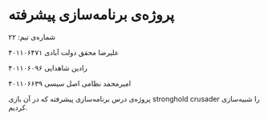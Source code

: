 # پروژه‌ی برنامه‌سازی پیشرفته

شماره‌ی تیم: ۲۲

علیرضا محقق دولت آبادی ۴۰۱۱۰۶۴۷۱

رادین شاهدایی ۴۰۱۱۰۶۰۹۶

امیرمحمد نظامی اصل سیسی ۴۰۱۱۰۶۶۳۹


پروژه‌ی درس برنامه‌سازی پیشرفته که در آن بازی stronghold crusader را شبیه‌سازی کردیم.
